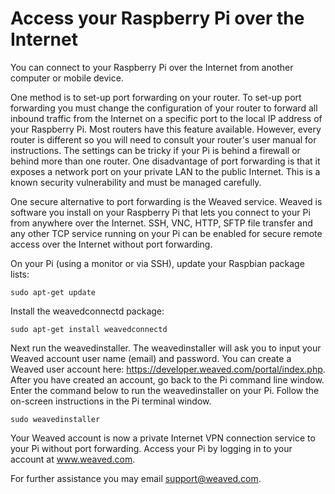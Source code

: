 # Access your Raspberry Pi over the Internet

You can connect to your Raspberry Pi over the Internet from another computer or mobile device.  

One method is to set-up port forwarding on your router.   To set-up port forwarding you must change the configuration of your router to forward all inbound traffic from the Internet on a specific port to the local IP address of your Raspberry Pi.  Most routers have this feature available.  However, every router is different so you will need to consult your router's user manual for instructions.  The settings can be tricky if your Pi is behind a firewall or behind more than one router.  One disadvantage of port forwarding is that it exposes a network port on your private LAN to the public Internet.   This is a known security vulnerability and must be managed carefully.

One secure alternative to port forwarding is the Weaved service.   Weaved is software you install on your Raspberry Pi that lets you connect to your Pi from anywhere over the Internet.   SSH, VNC, HTTP, SFTP file transfer and any other TCP service running on your Pi can be enabled for secure remote access over the Internet without port forwarding.

On your Pi (using a monitor or via SSH), update your Raspbian package lists:
```
sudo apt-get update
```

Install the weavedconnectd package:
```
sudo apt-get install weavedconnectd
```
Next run the weavedinstaller.  The weavedinstaller will ask you to input your Weaved account user name (email) and password.  You can create a Weaved user account here: https://developer.weaved.com/portal/index.php.   After you have created an account, go back to the Pi command line window.  Enter the command below to run the weavedinstaller on your Pi.  Follow the on-screen instructions in the Pi terminal window.

```
sudo weavedinstaller
```
Your Weaved account is now a private Internet VPN connection service to your Pi without port forwarding.  Access your Pi by logging in to your account at www.weaved.com.

For further assistance you may email support@weaved.com.

